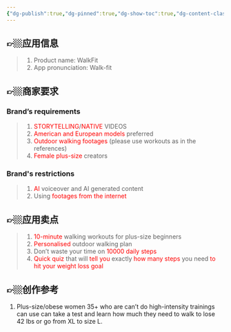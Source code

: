 ```yaml
---
{"dg-publish":true,"dg-pinned":true,"dg-show-toc":true,"dg-content-classes":true,"dg-note-icon":true,"tags":["dg-publish"],"sticker":"emoji//1f469-200d-1f4bb","permalink":"/参考视频/WalkFit/","pinned":true,"contentClasses":"","dgShowToc":true,"dgPassFrontmatter":true,"noteIcon":true,"updated":"2024-10-17T18:55:15.370+08:00"}
---
```




## 👉🏼应用信息
> 1. Product name: WalkFit
> 2. App pronunciation: Walk-fit

## 👉🏼商家要求
### Brand’s requirements
> 1. <font color="#ff0000">STORYTELLING</font>/<font color="#ff0000">NATIVE</font> VIDEOS
> 2. <font color="#ff0000">American and European models</font> preferred
> 3. <font color="#ff0000">Outdoor walking footages</font> (please use workouts as in the references)
> 4. <font color="#ff0000">Female plus-size</font> creators

### Brand's restrictions
> 1. <font color="#ff0000">AI</font> voiceover and AI generated content
> 2. Using <font color="#ff0000">footages from the internet</font>

## 👉🏼应用卖点
> 1. <font color="#ff0000">10-minute</font> walking workouts for plus-size beginners
> 2. <font color="#ff0000">Personalised</font> outdoor walking plan 
> 3. Don’t waste your time on <font color="#ff0000">10000 daily steps </font>
> 4. <font color="#ff0000">Quick quiz</font> that will <font color="#ff0000">tell you</font> exactly <font color="#ff0000">how many steps</font> you need <font color="#ff0000">to hit your weight loss goal</font>

## 👉🏼创作参考
1.  Plus-size&#x2F;obese women 35+ who are can’t do high-intensity trainings  can use can take a test and learn how much they need to walk to lose 42 lbs or go from XL to size L.

